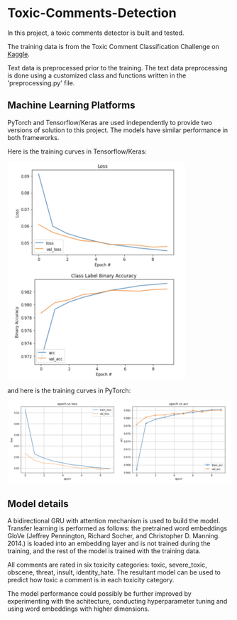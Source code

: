 # Toxic-Comments-Detection
In this project, a toxic comments detector is built and tested.

The training data is from the Toxic Comment Classification Challenge on [Kaggle](https://www.kaggle.com/c/jigsaw-toxic-comment-classification-challenge).

Text data is preprocessed prior to the training. The text data preprocessing is done using a customized class and functions written in the 'preprocessing.py' file.

## Machine Learning Platforms
PyTorch and Tensorflow/Keras are used independently to provide two versions of solution to this project. The models have similar performance in both frameworks.

Here is the training curves in Tensorflow/Keras:

<img src="https://raw.githubusercontent.com/JiayuX/Toxic-Comments-Detection/main/tf_keras.png" width="400"/>

and here is the training curves in PyTorch:

<img src="https://raw.githubusercontent.com/JiayuX/Toxic-Comments-Detection/main/pytorch.png" width="800"/>

## Model details
A bidirectional GRU with attention mechanism is used to build the model. Transfer learning is performed as follows: the pretrained word embeddings GloVe (Jeffrey Pennington, Richard Socher, and Christopher D. Manning. 2014.) is loaded into an embedding layer and is not trained during the training, and the rest of the model is trained with the training data.

All comments are rated in six toxicity categories: toxic, severe_toxic, obscene, threat, insult, identity_hate. The resultant model can be used to predict how toxic a comment is in each toxicity category. 

The model performance could possibly be further improved by experimenting with the achitecture, conducting hyperparameter tuning and using word embeddings with higher dimensions.
